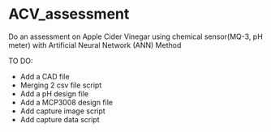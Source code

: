 # ACV_assessment

Do an assessment on Apple Cider Vinegar using chemical sensor(MQ-3, pH meter)
with Artificial Neural Network (ANN) Method

TO DO:
* Add a CAD file
* Merging 2 csv file script
* Add a pH design file
* Add a MCP3008 design file
* Add capture image script
* Add capture data script
